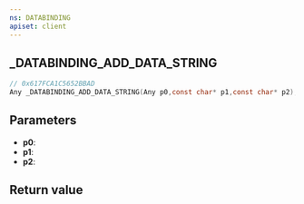 ```yaml
---
ns: DATABINDING
apiset: client
---
```

## _DATABINDING_ADD_DATA_STRING

```c
// 0x617FCA1C5652BBAD
Any _DATABINDING_ADD_DATA_STRING(Any p0,const char* p1,const char* p2);
```


## Parameters
* **p0**:
* **p1**:
* **p2**:

## Return value

